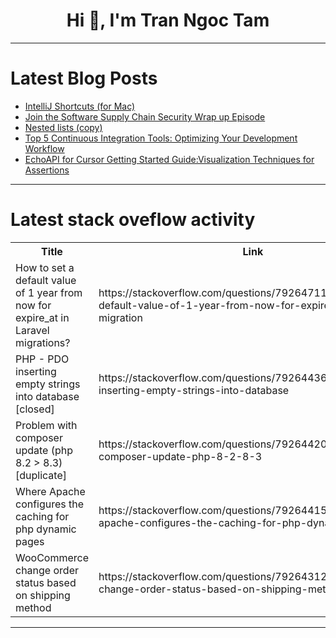 <h1 align="center">Hi 👋, I'm Tran Ngoc Tam</h1>

---

# Latest Blog Posts 
<!-- BLOG-POST-LIST:START -->
- [IntelliJ Shortcuts &lpar;for Mac&rpar;](https://dev.to/riyadattani/intellij-shortcuts-for-mac-4fca)
- [Join the Software Supply Chain Security Wrap up Episode](https://dev.to/mariaxyg/join-the-software-supply-chain-security-wrap-up-episode-ao8)
- [Nested lists &lpar;copy&rpar;](https://dev.to/storychief/nested-lists-copy-31gp)
- [Top 5 Continuous Integration Tools: Optimizing Your Development Workflow](https://dev.to/apilover/top-5-continuous-integration-tools-optimizing-your-development-workflow-207d)
- [EchoAPI for Cursor Getting Started Guide:Visualization Techniques for Assertions](https://dev.to/velan/echoapi-for-cursor-getting-started-guidevisualization-techniques-for-assertions-44ab)
<!-- BLOG-POST-LIST:END -->

---

# Latest stack oveflow activity
<table>
  <tr><th>Title</th><th>Link</th></tr>
  <!-- STACKOVERFLOW:START --><tr><td>How to set a default value of 1 year from now for expire_at in Laravel migrations?</td><td>https://stackoverflow.com/questions/79264711/how-to-set-a-default-value-of-1-year-from-now-for-expire-at-in-laravel-migration</td></tr><tr><td>PHP - PDO inserting empty strings into database [closed]</td><td>https://stackoverflow.com/questions/79264436/php-pdo-inserting-empty-strings-into-database</td></tr><tr><td>Problem with composer update &lpar;php 8.2 &gt; 8.3&rpar; [duplicate]</td><td>https://stackoverflow.com/questions/79264420/problem-with-composer-update-php-8-2-8-3</td></tr><tr><td>Where Apache configures the caching for php dynamic pages</td><td>https://stackoverflow.com/questions/79264415/where-apache-configures-the-caching-for-php-dynamic-pages</td></tr><tr><td>WooCommerce change order status based on shipping method</td><td>https://stackoverflow.com/questions/79264312/woocommerce-change-order-status-based-on-shipping-method</td></tr><!-- STACKOVERFLOW:END -->
</table>

---


